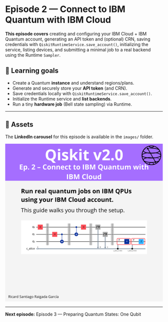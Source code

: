 # Episode 2 — Connect to IBM Quantum with IBM Cloud

**This episode covers** creating and configuring your IBM Cloud + IBM Quantum account, generating an API token and (optional) CRN, saving credentials with `QiskitRuntimeService.save_account()`, initializing the service, listing devices, and submitting a minimal job to a real backend using the Runtime `Sampler`.

## 🎯 Learning goals

- Create a Quantum **instance** and understand regions/plans.
- Generate and securely store your **API token** (and CRN).
- Save credentials locally with `QiskitRuntimeService.save_account()`.
- Initialize the Runtime service and **list backends**.
- Run a tiny **hardware job** (Bell state sampling) via Runtime.

---

## 📁 Assets

The **LinkedIn carousel** for this episode is available in the `images/` folder.

![Example](images/1.png)

---

**Next episode:** Episode 3 — Preparing Quantum States: One Qubit
